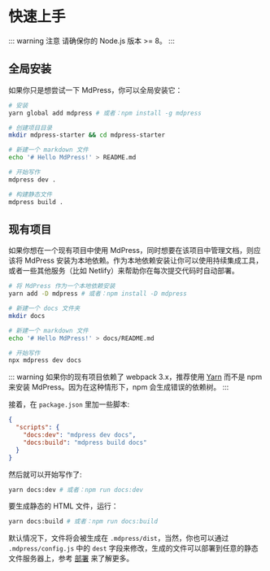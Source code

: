 # 快速上手

::: warning 注意
请确保你的 Node.js 版本 >= 8。
:::

## 全局安装

如果你只是想尝试一下 MdPress，你可以全局安装它：

``` bash
# 安装
yarn global add mdpress # 或者：npm install -g mdpress

# 创建项目目录
mkdir mdpress-starter && cd mdpress-starter

# 新建一个 markdown 文件
echo '# Hello MdPress!' > README.md

# 开始写作
mdpress dev .

# 构建静态文件
mdpress build .
```

## 现有项目

如果你想在一个现有项目中使用 MdPress，同时想要在该项目中管理文档，则应该将 MdPress 安装为本地依赖。作为本地依赖安装让你可以使用持续集成工具，或者一些其他服务（比如 Netlify）来帮助你在每次提交代码时自动部署。

``` bash
# 将 MdPress 作为一个本地依赖安装
yarn add -D mdpress # 或者：npm install -D mdpress

# 新建一个 docs 文件夹
mkdir docs

# 新建一个 markdown 文件
echo '# Hello MdPress!' > docs/README.md

# 开始写作
npx mdpress dev docs
```

::: warning
如果你的现有项目依赖了 webpack 3.x，推荐使用 [Yarn](https://yarnpkg.com/en/) 而不是 npm 来安装 MdPress。因为在这种情形下，npm 会生成错误的依赖树。
:::

接着，在 `package.json` 里加一些脚本:

``` json
{
  "scripts": {
    "docs:dev": "mdpress dev docs",
    "docs:build": "mdpress build docs"
  }
}
```

然后就可以开始写作了:

``` bash
yarn docs:dev # 或者：npm run docs:dev
```

要生成静态的 HTML 文件，运行：

``` bash
yarn docs:build # 或者：npm run docs:build
```

默认情况下，文件将会被生成在 `.mdpress/dist`，当然，你也可以通过 `.mdpress/config.js` 中的 `dest` 字段来修改，生成的文件可以部署到任意的静态文件服务器上，参考 [部署](./deploy.md) 来了解更多。
